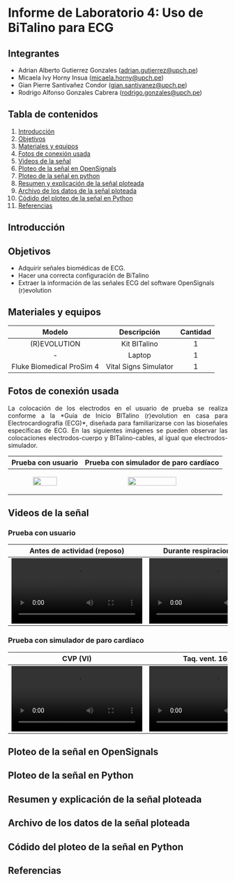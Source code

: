 # Informe de Laboratorio 4: Uso de BiTalino para ECG

## Integrantes
- Adrian Alberto Gutierrez Gonzales (adrian.gutierrez@upch.pe)
- Micaela Ivy Horny Insua (micaela.horny@upch.pe)
- Gian Pierre Santivañez Condor (gian.santivanez@upch.pe)
- Rodrigo Alfonso Gonzales Cabrera (rodrigo.gonzales@upch.pe)

## Tabla de contenidos
1. [Introducción](#id1)
2. [Objetivos](#id2)
3. [Materiales y equipos](#id3)
4. [Fotos de conexión usada](#id4)
5. [Videos de la señal](#id5)
6. [Ploteo de la señal en OpenSignals](#id6)
7. [Ploteo de la señal en python](#id7)
8. [Resumen y explicación de la señal ploteada](#id8)
9. [Archivo de los datos de la señal ploteada](#id9)
10. [Códido del ploteo de la señal en Python](#id10)
11. [Referencias](#id11)

## **Introducción** <a name="id1"></a>

## **Objetivos** <a name="id2"></a>
- Adquirir señales biomédicas de ECG.
- Hacer una correcta configuración de BiTalino
- Extraer la información de las señales ECG del software OpenSignals (r)evolution

## **Materiales y equipos** <a name="id3"></a>
<div align="center">

|  **Modelo**  | **Descripción** | **Cantidad** |
|:------------:|:---------------:|:------------:|
| (R)EVOLUTION |   Kit BITalino  |       1      |
|       -      |      Laptop     |       1      |
| Fluke Biomedical ProSim 4 | Vital Signs Simulator | 1 |

</div>

## **Fotos de conexión usada** <a name="id4"></a>
<p style="text-align: justify;">
La colocación de los electrodos en el usuario de prueba se realiza conforme a la *Guía de Inicio BITalino (r)evolution en casa para Electrocardiografía (ECG)*, diseñada para familiarizarse con las bioseñales específicas de ECG. En las siguientes imágenes se pueden observar las colocaciones electrodos-cuerpo y BITalino-cables, al igual que electrodos-simulador.
</p>

<div align="center">

|  **Prueba con usuario**  | **Prueba con simulador de paro cardíaco** 
|:------------:|:---------------:|
|<p><img src="" width="60%" height="60%"></p>|<p><img src="" width="60%" height="60%"></p>|

</div>

## **Videos de la señal** <a name="id5"></a>

### **Prueba con usuario**
<div align="center">

| **Antes de actividad (reposo)** | **Durante respiraciones rápidas** | **Durante actividad física** | **Después de actividad física** |
|:------------:|:---------------:|:------------:|:------------:|
|<video src=""></video>|<video src=""></video>|<video src= ""></video>|<video src= ""></video>|

</div>

### **Prueba con simulador de paro cardíaco**
<div align="center">

|  **CVP (VI)**  | **Taq. vent. 160 lpm** | **Fib. vent. severa** | **Asistolia** |
|:------------:|:---------------:|:------------:|:------------:|
|<video src=""></video>|<video src=""></video>|<video src= ""></video>|<video src= ""></video>|

</div>

## **Ploteo de la señal en OpenSignals** <a name="id6"></a>


## **Ploteo de la señal en Python** <a name="id7"></a>


## **Resumen y explicación de la señal ploteada** <a name="id8"></a>


## **Archivo de los datos de la señal ploteada** <a name="id9"></a>


## **Códido del ploteo de la señal en Python** <a name="id10"></a>


## **Referencias** <a name="id11"></a>